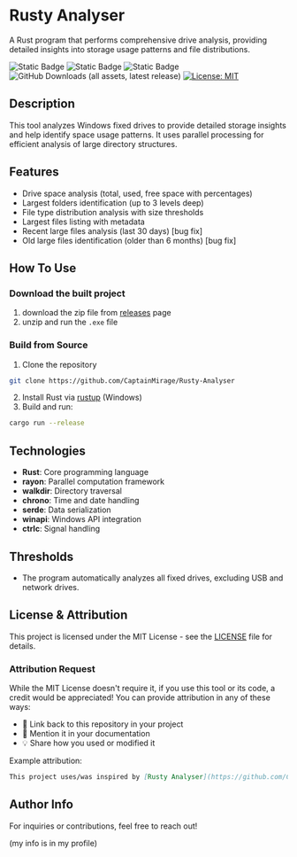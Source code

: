 # Rusty Analyser

A Rust program that performs comprehensive drive analysis, providing detailed insights into storage usage patterns and file distributions.

![Static Badge](https://img.shields.io/badge/Version-Alpha-%23e81919?style=flat&color=%23e81919)
![Static Badge](https://img.shields.io/badge/Development_Stage-OnHold-%234be819?style=flat)
![Static Badge](https://img.shields.io/badge/Latest_Update-¯%5C__%28ツ%29__/¯-%2318a5a3?)
![GitHub Downloads (all assets, latest release)](https://img.shields.io/github/downloads-pre/CaptainMirage/Rusty-Analyser/latest/total?style=flat&label=Total%20Downloads&color=%2322c2a0)
[![License: MIT](https://img.shields.io/badge/License-MIT-blue.svg)](https://opensource.org/licenses/MIT)


## Description

This tool analyzes Windows fixed drives to provide detailed storage insights and help identify space usage patterns. It uses parallel processing for efficient analysis of large directory structures.

## Features

- Drive space analysis (total, used, free space with percentages)
- Largest folders identification (up to 3 levels deep)
- File type distribution analysis with size thresholds
- Largest files listing with metadata
- Recent large files analysis (last 30 days) [bug fix]
- Old large files identification (older than 6 months) [bug fix]

## How To Use

### Download the built project 
1. download the zip file from [releases](https://github.com/CaptainMirage/Rusty-Analyser/releases) page
2. unzip and run the `.exe` file

### Build from Source
1. Clone the repository
```bash
git clone https://github.com/CaptainMirage/Rusty-Analyser
```
2. Install Rust via [rustup](https://rustup.rs/) (Windows)
3. Build and run:
```bash
cargo run --release
```

## Technologies

- **Rust**: Core programming language
- **rayon**: Parallel computation framework
- **walkdir**: Directory traversal
- **chrono**: Time and date handling
- **serde**: Data serialization
- **winapi**: Windows API integration
- **ctrlc**: Signal handling

## Thresholds

- The program automatically analyzes all fixed drives, excluding USB and network drives.

## License & Attribution

This project is licensed under the MIT License - see the [LICENSE](LICENSE) file for details.

### Attribution Request
While the MIT License doesn't require it, if you use this tool or its code, a credit would be appreciated! You can provide attribution in any of these ways:

- 🔗 Link back to this repository in your project
- 📝 Mention it in your documentation
- 💡 Share how you used or modified it

Example attribution:
```markdown
This project uses/was inspired by [Rusty Analyser](https://github.com/CaptainMirage/Rusty-Analyser) by Captain Mirage
```

## Author Info

For inquiries or contributions, feel free to reach out!

(my info is in my profile)
